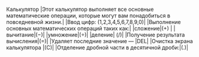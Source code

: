 
Калькулятор
|Этот калькулятор выполняет все основные математические операции, которые могут вам понадобиться в повседневной жизни.|
|Ввод цифр: (1,2,3,4,5,6,7,8,9,0)|
|Выполнение основных математических операций таких как:|
|сложение|(+)	|
|вычитание|(−)|
|умножение|(÷)|
|деление|  (/)|
|Получение результата вычисления|(=)|
|Удаляет последние значение — |DEL| 
|Очистка экрана калькулятора |(C)|
|Отделение дробной части в десятичной дроби:|(.)|

